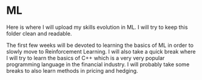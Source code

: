 # ML
Here is where I will upload my skills evolution in ML. I will try to keep this folder clean and readable.

The first few weeks will be devoted to learning the basics of ML in order to slowly move to Reinforcement Learning.
I will also take a quick break where I will try to learn the basics of C++ which is a very very popular programming language in the financial industry.
I will probably take some breaks to also learn methods in pricing and hedging.
